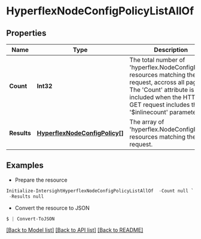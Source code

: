 # HyperflexNodeConfigPolicyListAllOf
## Properties

Name | Type | Description | Notes
------------ | ------------- | ------------- | -------------
**Count** | **Int32** | The total number of &#39;hyperflex.NodeConfigPolicy&#39; resources matching the request, accross all pages. The &#39;Count&#39; attribute is included when the HTTP GET request includes the &#39;$inlinecount&#39; parameter. | [optional] 
**Results** | [**HyperflexNodeConfigPolicy[]**](HyperflexNodeConfigPolicy.md) | The array of &#39;hyperflex.NodeConfigPolicy&#39; resources matching the request. | [optional] 

## Examples

- Prepare the resource
```powershell
Initialize-IntersightHyperflexNodeConfigPolicyListAllOf  -Count null `
 -Results null
```

- Convert the resource to JSON
```powershell
$ | Convert-ToJSON
```

[[Back to Model list]](../README.md#documentation-for-models) [[Back to API list]](../README.md#documentation-for-api-endpoints) [[Back to README]](../README.md)

